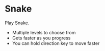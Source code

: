 # Snake
Play Snake.

- Multiple levels to choose from  
- Gets faster as you progress  
- You can hold direction key to move faster
